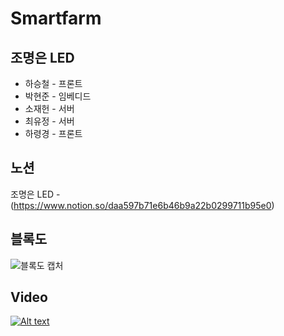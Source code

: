 # Smartfarm

## 조명은 LED
* 하승철 - 프론트
* 박현준 - 임베디드
* 소재헌 - 서버
* 최유정 - 서버
* 하령경 - 프론트

## 노션
조명은 LED - (https://www.notion.so/daa597b71e6b46b9a22b0299711b95e0)

## 블록도
![블록도 캡처](https://github.com/sojaeheon/smartfarm/assets/144245586/ca9e0690-a9d5-4e6d-a17c-f9515fcfb069)

## Video
[![Alt text](https://img.youtube.com/vi/chbItIeD0JI/0.jpg)](https://www.youtube.com/watch?v=chbItIeD0JI)

